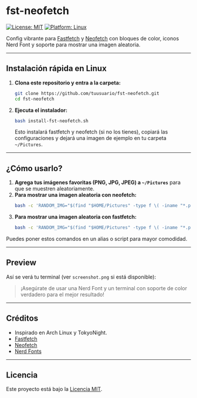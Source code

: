 # fst-neofetch

[![License: MIT](https://img.shields.io/badge/License-MIT-yellow.svg)](LICENSE)
[![Platform: Linux](https://img.shields.io/badge/platform-linux-blue.svg)](https://www.linux.org/)

Config vibrante para [Fastfetch](https://github.com/fastfetch-cli/fastfetch) y [Neofetch](https://github.com/dylanaraps/neofetch) con bloques de color, iconos Nerd Font y soporte para mostrar una imagen aleatoria.

---

## Instalación rápida en Linux

1. **Clona este repositorio y entra a la carpeta:**
   ```sh
   git clone https://github.com/tuusuario/fst-neofetch.git
   cd fst-neofetch
   ```
2. **Ejecuta el instalador:**
   ```sh
   bash install-fst-neofetch.sh
   ```
   Esto instalará fastfetch y neofetch (si no los tienes), copiará las configuraciones y dejará una imagen de ejemplo en tu carpeta `~/Pictures`.

---

## ¿Cómo usarlo?

1. **Agrega tus imágenes favoritas (PNG, JPG, JPEG) a `~/Pictures`** para que se muestren aleatoriamente.
2. **Para mostrar una imagen aleatoria con neofetch:**
   ```sh
   bash -c 'RANDOM_IMG="$(find "$HOME/Pictures" -type f \( -iname "*.png" -o -iname "*.jpg" -o -iname "*.jpeg" \) | shuf -n 1)"; cp "$RANDOM_IMG" "$HOME/Pictures/random.png"; neofetch'
   ```
3. **Para mostrar una imagen aleatoria con fastfetch:**
   ```sh
   bash -c 'RANDOM_IMG="$(find "$HOME/Pictures" -type f \( -iname "*.png" -o -iname "*.jpg" -o -iname "*.jpeg" \) | shuf -n 1)"; cp "$RANDOM_IMG" "$HOME/Pictures/random.png"; fastfetch'
   ```

Puedes poner estos comandos en un alias o script para mayor comodidad.

---

## Preview

Así se verá tu terminal (ver `screenshot.png` si está disponible):

> ¡Asegúrate de usar una Nerd Font y un terminal con soporte de color verdadero para el mejor resultado!

---

## Créditos

- Inspirado en Arch Linux y TokyoNight.
- [Fastfetch](https://github.com/fastfetch-cli/fastfetch)
- [Neofetch](https://github.com/dylanaraps/neofetch)
- [Nerd Fonts](https://www.nerdfonts.com/)

---

## Licencia

Este proyecto está bajo la [Licencia MIT](LICENSE).
